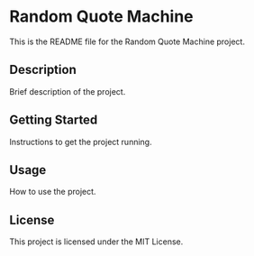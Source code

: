 # Random Quote Machine

This is the README file for the Random Quote Machine project.

## Description

Brief description of the project.

## Getting Started

Instructions to get the project running.

## Usage

How to use the project.

## License

This project is licensed under the MIT License.
